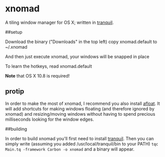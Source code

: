 xnomad
======

A tiling window manager for OS X; written in [tranquil](https://github.com/fjolnir/tranquil).

##setup

Download the binary ("Downloads" in the top left)
copy xnomad.default to ~/.xnomad

And then just execute xnomad, your windows will be snapped in place

To learn the hotkeys, read xnomad.default

**Note** that OS X 10.8 is required!

## protip

In order to make the most of xnomad, I recommend you also install [afloat](http://infinite-labs.net/afloat/). It will add shortcuts for making windows floating (and therefore ignored by xnomad) and resizing/moving windows without having to spend precious milliseconds looking for the window edges.

##building

In order to build xnomad you'll first need to install [tranquil](https://github.com/fjolnir/tranquil). Then you can simply write (assuming you added /usr/local/tranquil/bin to your PATH) `tqc Main.tq -framework Carbon -o xnomad` and a binary will appear.
